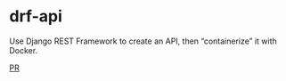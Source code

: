 # drf-api
 Use Django REST Framework to create an API, then “containerize” it with Docker.
 
[PR](https://github.com/RazanArmouti/drf-api/pull/1)
